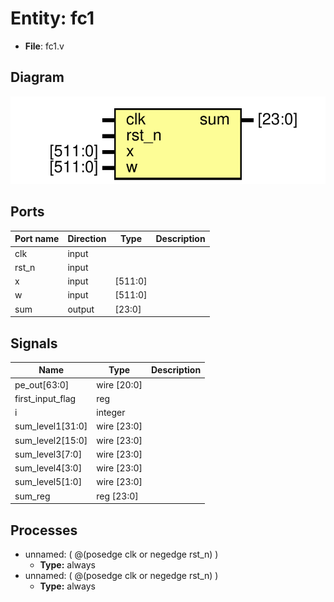 
# Entity: fc1 
- **File**: fc1.v

## Diagram
![Diagram](fc1.svg "Diagram")
## Ports

| Port name | Direction | Type    | Description |
| --------- | --------- | ------- | ----------- |
| clk       | input     |         |             |
| rst_n     | input     |         |             |
| x         | input     | [511:0] |             |
| w         | input     | [511:0] |             |
| sum       | output    | [23:0]  |             |

## Signals

| Name             | Type        | Description |
| ---------------- | ----------- | ----------- |
| pe_out[63:0]     | wire [20:0] |             |
| first_input_flag | reg         |             |
| i                | integer     |             |
| sum_level1[31:0] | wire [23:0] |             |
| sum_level2[15:0] | wire [23:0] |             |
| sum_level3[7:0]  | wire [23:0] |             |
| sum_level4[3:0]  | wire [23:0] |             |
| sum_level5[1:0]  | wire [23:0] |             |
| sum_reg          | reg [23:0]  |             |

## Processes
- unnamed: ( @(posedge clk or negedge rst_n) )
  - **Type:** always
- unnamed: ( @(posedge clk or negedge rst_n) )
  - **Type:** always
